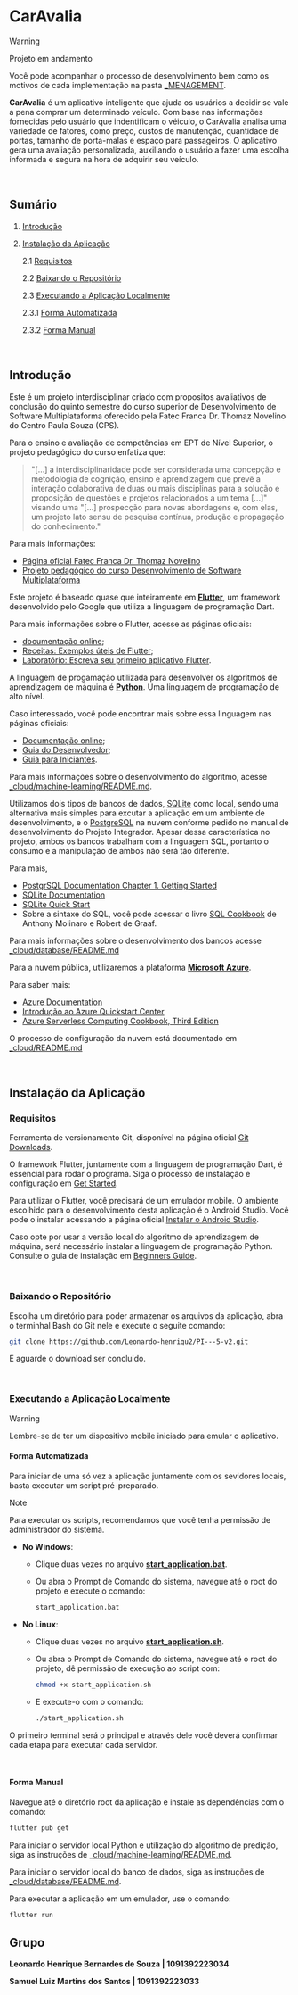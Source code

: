 # CarAvalia

> [!WARNING]
> Projeto em andamento
>
> Você pode acompanhar o processo de desenvolvimento bem como os motivos de cada implementação na pasta [_MENAGEMENT](./_MENAGEMENT).

**CarAvalia** é um aplicativo inteligente que ajuda os usuários a decidir se vale a pena comprar um determinado veículo. Com base nas informações fornecidas pelo usuário que indentificam o véiculo, o CarAvalia analisa uma variedade de fatores, como preço, custos de manutenção, quantidade de portas, tamanho de porta-malas e espaço para passageiros. O aplicativo gera uma avaliação personalizada, auxiliando o usuário a fazer uma escolha informada e segura na hora de adquirir seu veículo.

<br/>

## Sumário

1. [Introdução](#introdução)

2. [Instalação da Aplicação](#instalação-da-aplicação)

   2.1 [Requisitos](#requisitos)

   2.2 [Baixando o Repositório](#baixando-o-repositório)

   2.3 [Executando a Aplicação Localmente](#executando-a-aplicação-localmente)

      2.3.1 [Forma Automatizada](#forma-automatizada)

      2.3.2 [Forma Manual](#forma-manual)

<br/>

## Introdução

Este é um projeto interdisciplinar criado com propositos avaliativos de conclusão do quinto semestre do curso superior de Desenvolvimento de Software Multiplataforma oferecido pela Fatec Franca Dr. Thomaz Novelino do Centro Paula Souza (CPS).

Para  o  ensino  e  avaliação  de  competências  em  EPT  de  Nível  Superior, o projeto pedagógico do curso enfatiza que:
> "[\...] a interdisciplinaridade   pode   ser   considerada   uma   concepção   e   metodologia   de cognição, ensino e aprendizagem que prevê a interação colaborativa de duas ou mais disciplinas  para  a  solução  e  proposição  de  questões  e  projetos  relacionados  a  um tema [\...]" visando uma "[\...] prospecção  para  novas abordagens  e,  com  elas,  um  projeto  lato  sensu  de  pesquisa  contínua,  produção  e propagação do conhecimento."

Para mais informações:

- [Página oficial Fatec Franca Dr. Thomaz Novelino](https://site.fatecfranca.edu.br/)
- [Projeto pedagógico do curso Desenvolvimento de Software Multiplataforma](https://site.fatecfranca.edu.br/cursos/dsm/projeto-pedagogico)

Este projeto é baseado quase que inteiramente em **[Flutter](https://flutter.dev/)**, um framework desenvolvido pelo Google que utiliza a linguagem de programação Dart.

Para mais informações sobre o Flutter, acesse as páginas oficiais:

- [documentação online](https://docs.flutter.dev/);
- [Receitas: Exemplos úteis de Flutter](https://docs.flutter.dev/cookbook);
- [Laboratório: Escreva seu primeiro aplicativo Flutter](https://docs.flutter.dev/get-started/codelab).

A linguagem de progamação utilizada para desenvolver os algoritmos de aprendizagem de máquina é **[Python](https://www.python.org/)**. Uma linguagem de programação de alto nível.

Caso interessado, você pode encontrar mais sobre essa linguagem nas páginas oficiais:

- [Documentação online](https://www.python.org/doc/);
- [Guia do Desenvolvedor](https://devguide.python.org/);
- [Guia para Iniciantes](https://wiki.python.org/moin/BeginnersGuide).

Para mais informações sobre o desenvolvimento do algoritmo, acesse [_cloud/machine-learning/README.md](https://github.com/Leonardo-henriqu2/PI---5-v2/blob/main/_cloud/machine-learning/README.md).

Utilizamos dois tipos de bancos de dados, [SQLite](https://www.sqlite.org/) como local, sendo uma alternativa mais simples para excutar a aplicação em um ambiente de desenvolvimento, e o [PostgreSQL](https://www.postgresql.org/) na nuvem conforme pedido no manual de desenvolvimento do Projeto Integrador. Apesar dessa característica no projeto, ambos os bancos trabalham com a linguagem SQL, portanto o consumo e a manipulação de ambos não será tão diferente.

Para mais,

- [PostgrSQL Documentation Chapter 1. Getting Started](https://www.postgresql.org/docs/current/tutorial-start.html)
- [SQLite Documentation](https://www.sqlite.org/docs.html)
- [SQLite Quick Start](https://www.sqlite.org/quickstart.html)
- Sobre a sintaxe do SQL, você pode acessar o livro [SQL Cookbook](https://downloads.yugabyte.com/marketing-assets/O-Reilly-SQL-Cookbook-2nd-Edition-Final.pdf) de Anthony Molinaro e Robert de Graaf.

Para mais informações sobre o desenvolvimento dos bancos acesse [_cloud/database/README.md]()

Para a nuvem pública, utilizaremos a plataforma **[Microsoft Azure](https://azure.microsoft.com/pt-br/free/search/?ef_id=_k_Cj0KCQjwj4K5BhDYARIsAD1Ly2qNAvAqMQun11hqhgSNtXCGlfExc5r22z3mAFcbeNHCgxIS_qFHUUIaAocMEALw_wcB_k_&OCID=AIDcmmzmnb0182_SEM__k_Cj0KCQjwj4K5BhDYARIsAD1Ly2qNAvAqMQun11hqhgSNtXCGlfExc5r22z3mAFcbeNHCgxIS_qFHUUIaAocMEALw_wcB_k_&gad_source=1&gclid=Cj0KCQjwj4K5BhDYARIsAD1Ly2qNAvAqMQun11hqhgSNtXCGlfExc5r22z3mAFcbeNHCgxIS_qFHUUIaAocMEALw_wcB)**.

Para saber mais:

- [Azure Documentation](https://learn.microsoft.com/en-us/azure/?product=popular)
- [Introdução ao Azure Quickstart Center](https://learn.microsoft.com/pt-br/azure/azure-portal/azure-portal-quickstart-center)
- [Azure Serverless Computing Cookbook, Third Edition](https://info.microsoft.com/rs/157-GQE-382/images/Azure%20Serverless%20Computing%20Cookbook.1.pdf)

O processo de configuração da nuvem está documentado em [_cloud/README.md](https://github.com/Leonardo-henriqu2/PI---5-v2/blob/main/_cloud/README.md)

<br/>

## Instalação da Aplicação

### Requisitos

Ferramenta de versionamento Git, disponível na página oficial [Git Downloads](https://git-scm.com/downloads).

O framework Flutter, juntamente com a linguagem de programação Dart, é essencial para rodar o programa. Siga o processo de instalação e configuração em [Get Started](https://docs.flutter.dev/get-started/install).

Para utilizar o Flutter, você precisará de um emulador mobile. O ambiente escolhido para o desenvolvimento desta aplicação é o Android Studio. Você pode o instalar acessando a página oficial [Instalar o Android Studio](https://developer.android.com/studio/install?hl=pt-br).

Caso opte por usar a versão local do algoritmo de aprendizagem de máquina, será necessário instalar a linguagem de programação Python. Consulte o guia de instalação em [Beginners Guide](https://wiki.python.org/moin/BeginnersGuide/Download).

<br/>

### Baixando o Repositório

Escolha um diretório para poder armazenar os arquivos da aplicação, abra o terminhal Bash do Git nele e execute o seguite comando:

```bash
git clone https://github.com/Leonardo-henriqu2/PI---5-v2.git
```

E aguarde o download ser concluido.

<br/>

### Executando a Aplicação Localmente
> [!WARNING]
> Lembre-se de ter um dispositivo mobile iniciado para emular o aplicativo. 

#### Forma Automatizada

Para iniciar de uma só vez a aplicação juntamente com os sevidores locais, basta executar um script pré-preparado.

> [!NOTE]
> Para executar os scripts, recomendamos que você tenha permissão de administrador do sistema.

- **No Windows**:
    - Clique duas vezes no arquivo **[start_application.bat](./start_application.bat)**.

    - Ou abra o Prompt de Comando do sistema, navegue até o root do projeto e execute o comando:
  
      ```cmd
      start_application.bat
      ```

- **No Linux**:
    - Clique duas vezes no arquivo **[start_application.sh](./start_application.sh)**.

    - Ou abra o Prompt de Comando do sistema, navegue até o root do projeto, dê permissão de execução ao script com:

      ```bash
      chmod +x start_application.sh
      ```

    - E execute-o com o comando:
    
      ```bash
      ./start_application.sh
      ```

O primeiro terminal será o principal e através dele você deverá confirmar cada etapa para executar cada servidor.

<br/>

#### Forma Manual

Navegue até o diretório root da aplicação e instale as dependências com o comando:

```bash
flutter pub get
```

Para iniciar o servidor local Python e utilização do algoritmo de predição, siga as instruções de [_cloud/machine-learning/README.md](https://github.com/Leonardo-henriqu2/PI---5-v2/blob/main/_cloud/machine-learning/README.md).

Para iniciar o servidor local do banco de dados, siga as instruções de [_cloud/database/README.md](https://github.com/Leonardo-henriqu2/PI---5-v2/tree/main/_cloud/database/README.md).

Para executar a aplicação em um emulador, use o comando:

```bash
flutter run
```
<b/>

## Grupo

Leonardo Henrique Bernardes de Souza | 1091392223034

Samuel Luiz Martins dos Santos       | 1091392223033
